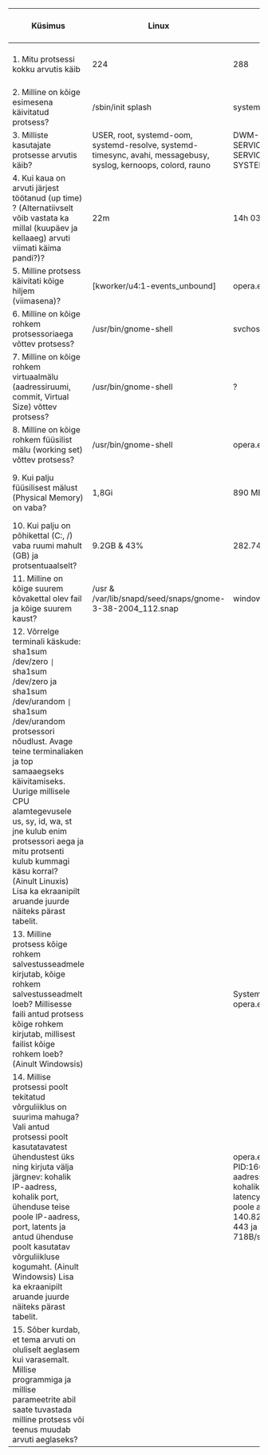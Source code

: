 | Küsimus | Linux | Windows | Linuxis kasutatud käsklus | Windowsis kasutatud tööriist |
|---|---|---|---|---|
| 1. Mitu protsessi kokku arvutis käib | 224 | 288 | <code>ps -aux &#124; wc -l</code> | Task Manager -> Jõudlus -> Protsessid |
| 2. Milline on kõige esimesena käivitatud protsess? | /sbin/init splash | system.exe | <code>ps axo pid,cmd,comm,etime</code> | Process Explorer -> Start Time |
| 3. Milliste kasutajate protsesse arvutis käib? | USER, root, systemd-oom, systemd-resolve, systemd-timesync, avahi, messagebusy, syslog, kernoops, colord, rauno | DWM-1, LOCAL SERVICE, NETWORK SERVICE, rauno, SYSTEM, UMFD-0 | <code>ps -eo user</code> | Tegumihaldur -> Üksikasjad -> Kasutajanimi |
| 4. Kui kaua on arvuti järjest töötanud (up time) ? (Alternatiivselt võib vastata ka millal (kuupäev ja kellaaeg) arvuti viimati käima pandi?)? | 22m | 14h 03m | <code>uptime</code> | Task Manager -> Jõudlus |
| 5. Milline protsess käivitati kõige hiljem (viimasena)? | [kworker/u4:1-events_unbound] | opera.exe | <code>ps -ef</code> | Process Explorer -> Start Time |
| 6. Milline on kõige rohkem protsessoriaega võttev protsess? | /usr/bin/gnome-shell | svchost.exe | <code>ps -aux --sort -pcpu</code> | Process Explorer -> CPU Time |
| 7. Milline on kõige rohkem virtuaalmälu (aadressiruumi, commit, Virtual Size) võttev protsess? | /usr/bin/gnome-shell | ? | <code>ps -aux --sort -vsz</code> | ? |
| 8. Milline on kõige rohkem füüsilist mälu (working set) võttev protsess? | /usr/bin/gnome-shell | opera.exe | <code>ps -aux --sort -pcpu</code> | Process Explorer -> Working Set |
| 9. Kui palju füüsilisest mälust (Physical Memory) on vaba? | 1,8Gi | 890 MB | <code>free -h</code> | Resource Monitor -> Memory -> Physical Memory |
| 10. Kui palju on põhikettal (C:, /) vaba ruumi mahult (GB) ja protsentuaalselt? | 9.2GB & 43% | 282.74 GB, 59% | <code>df -h</code> | Kettahaldur |
| 11. Milline on kõige suurem kõvakettal olev fail ja kõige suurem kaust? | /usr & /var/lib/snapd/seed/snaps/gnome-3-38-2004_112.snap | windows & ext4.vhdx | <code>sudo du -a / &#124; sort -n -r &#124; head -n 100</code> | WinDirStat -> Size |
| 12. Võrrelge terminali käskude: sha1sum /dev/zero <code>&#124;</code> sha1sum /dev/zero ja sha1sum /dev/urandom <code>&#124;</code> sha1sum /dev/urandom protsessori nõudlust. Avage teine terminaliaken ja top samaaegseks käivitamiseks. Uurige millisele CPU alamtegevusele us, sy, id, wa, st jne kulub enim protsessori aega ja mitu protsenti kulub kummagi käsu korral? (Ainult Linuxis) Lisa ka ekraanipilt aruande juurde näiteks pärast tabelit. |  |  |  |  |
| 13. Milline protsess kõige rohkem salvestusseadmele kirjutab, kõige rohkem salvestusseadmelt loeb? Millisesse faili antud protsess kõige rohkem kirjutab, millisest failist kõige rohkem loeb? (Ainult Windowsis) |  | System, System, opera.exe, opera.exe |  | Resource Monitor -> Disk -> Disk Activity |
| 14. Millise protsessi poolt tekitatud võrguliiklus on suurima mahuga? Vali antud protsessi poolt kasutatavatest ühendustest üks ning kirjuta välja järgnev: kohalik IP-aadress, kohalik port, ühenduse teise poole IP-aadress, port, latents ja antud ühenduse poolt kasutatav võrguliikluse kogumaht. (Ainult Windowsis) Lisa ka ekraanipilt aruande juurde näiteks pärast tabelit. |  |  opera.exe, opera.exe PID:16684, kohalik aadress:192.168.1.226, kohalik port:55406, latency 52ms, teise poole aadress: 140.82.112.25 port: 443 ja kogumaht 718B/sec |  | Resource Monitor -> Metwork |
| 15. Sõber kurdab, et tema arvuti on oluliselt aeglasem kui varasemalt. Millise programmiga ja millise parameetrite abil saate tuvastada milline protsess või teenus muudab arvuti aeglaseks? |  |  |  |  |
